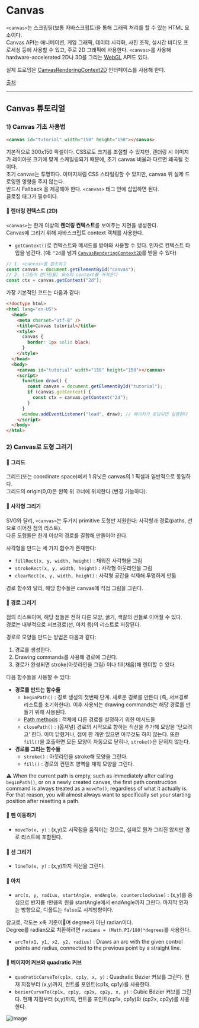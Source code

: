 # Canvas

`<canvas>`는 스크립팅(보통 자바스크립트)을 통해 그래픽 처리를 할 수 있는 HTML 요소이다.  
Canvas API는 애니메이션, 게임 그래픽, 데이터 시각화, 사진 조작, 실시간 비디오 프로세싱 등에 사용할 수 있고, 주로 2D 그래픽에 사용한다. `<canvas>`를 사용해 hardware-accelerated 2D나 3D를 그리는 [WebGL](https://developer.mozilla.org/en-US/docs/Web/API/WebGL_API) API도 있다.  

실제 드로잉은 [CanvasRenderingContext2D](https://developer.mozilla.org/en-US/docs/Web/API/CanvasRenderingContext2D) 인터페이스를 사용해 한다.

[출처](https://developer.mozilla.org/en-US/docs/Web/API/Canvas_API)

---

## Canvas 튜토리얼

### 1) Canvas 기초 사용법

```html
<canvas id="tutorial" width="150" height="150"></canvas>
```

기본적으로 300x150 픽셀이다. CSS로도 크기를 조절할 수 있지만, 렌더링 시 이미지가 레이아웃 크기에 맞게 스케일링되기 때문에, 초기 canvas 비율과 다르면 왜곡될 것이다.  
초기 canvas는 투명하다. 이미지처럼 CSS 스타일링할 수 있지만, canvas 위 실제 드로잉엔 영향을 주지 않는다.  
반드시 Fallback 을 제공해야 한다. `<canvas>` 태그 안에 삽입하면 된다.  
클로징 태그가 필수이다.  

#### 🌵 렌더링 컨텍스트 (2D)

`<canvas>`는 한개 이상의 **렌더링 컨텍스트**를 보여주는 지면을 생성한다.  
Canvas에 그리기 위해 자바스크립트 context 객체를 사용한다.  

- `getContext()`로 컨텍스트와 메서드를 받아와 사용할 수 있다. 인자로 컨텍스트 타입을 넘긴다. (예: `"2d`를 넘겨 [`CanvasRenderingContext2D`](https://developer.mozilla.org/en-US/docs/Web/API/CanvasRenderingContext2D)를 받을 수 있다)

```js
// 1. <canvas>를 참조하고
const canvas = document.getElementById("canvas");
// 2. (그림이 렌더링될) 요소의 context를 가져온다
const ctx = canvas.getContext("2d");
```

가장 기본적인 코드는 다음과 같다:

```html
<!doctype html>
<html lang="en-US">
  <head>
    <meta charset="utf-8" />
    <title>Canvas tutorial</title>
    <style>
      canvas {
        border: 1px solid black;
      }
    </style>
  </head>
  <body>
    <canvas id="tutorial" width="150" height="150"></canvas>
    <script>
      function draw() {
        const canvas = document.getElementById("tutorial");
        if (canvas.getContext) {
          const ctx = canvas.getContext("2d");
        }
      }
      window.addEventListener("load", draw); // 페이지가 로딩되면 실행한다
    </script>
  </body>
</html>
```

### 2) Canvas로 도형 그리기

#### 🌵 그리드

그리드(또는 coordinate space)에서 1 유닛은 canvas의 1 픽셀과 일반적으로 동일하다.  
그리드의 origin(0,0)은 왼쪽 위 코너에 위치한다 (변경 가능하다).

#### 🌵 사각형 그리기

SVG와 달리, `<canvas>`는 두가지 primitive 도형만 지원한다: 사각형과 경로(paths, 선으로 이어진 점의 리스트).  
다른 도형들은 한개 이상의 경로를 결합해 만들어야 한다.  

사각형을 만드는 세 가지 함수가 존재한다:

- `fillRect(x, y, width, height)` : 채워진 사각형을 그림
- `strokeRect(x, y, width, height)` : 사각형 아웃라인을 그림
- `clearRect(x, y, width, height)` : 사각형 공간을 삭제해 투명하게 만듦

경로 함수와 달리, 해당 함수들은 canvas에 직접 그림을 그린다.

#### 🌵 경로 그리기

점의 리스트이며, 해당 점들은 전혀 다른 모양, 굵기, 색갈의 선들로 이어질 수 있다.  
경로는 내부적으로 서브경로(선, 아치 등)의 리스트로 저장된다.

경로로 모양을 만드는 방법은 다음과 같다:

1. 경로를 생성한다.
2. Drawing commands를 사용해 경로에 그린다.
3. 경로가 완성되면 stroke(아웃라인을 그림) 이나 fill(채움)해 렌더할 수 있다.

다음 함수들을 사용할 수 있다:

- **경로를 만드는 함수들**
  - `beginPath()` : 경로 생성의 첫번째 단계. 새로운 경로를 만든다 (즉, 서브경로 리스트를 초기화한다). 이후 사용되는 drawing commands는 해당 경로를 만들기 위해 사용된다.
  - [Path methods](https://developer.mozilla.org/en-US/docs/Web/API/CanvasRenderingContext2D#paths) : 객체에 다른 경로를 설정하기 위한 메서드들
  - `closePath()` : (옵셔널) 경로의 시작으로 향하는 직선을 추가해 모양을 '닫으려고' 한다. 이미 닫혔거나, 점이 한 개만 있으면 아무것도 하지 않는다. 또한 `fill()`을 호출하면 모든 모양이 자동으로 닫히나, `stroke()`은 닫히지 않는다.
- **경로를 그리는 함수들**
  - `stroke()` : 아웃라인을 stroke해 모양을 그린다.
  - `fill()` : 경로의 컨텐츠 영역을 채워 모양을 그린다.

⚠️ When the current path is empty, such as immediately after calling `beginPath()`, or on a newly created canvas, the first path construction command is always treated as a `moveTo()`, regardless of what it actually is. For that reason, you will almost always want to specifically set your starting position after resetting a path.

#### 🌵 펜 이동하기

- `moveTo(x, y)` : (x,y)로 시작점을 움직이는 것으로, 실제로 뭔가 그리진 않지만 경로 리스트에 포함된다.

#### 🌵 선 그리기

- `lineTo(x, y)` : (x,y)까지 직선을 그린다.

#### 🌵 아치

- `arc(x, y, radius, startAngle, endAngle, counterclockwise)` : (x,y)를 중심으로 반지름 r만큼의 원을 startAngle에서 endAngle까지 그린다. 마지막 인자는 방향으로, 디폴트는 `false`로 시계방향이다.

참고로, 각도는 x축 기준이며 degree가 아닌 radian이다.  
Degree를 radian으로 치환하려면 `radians = (Math.PI/180)*degrees`를 사용한다.  

- `arcTo(x1, y1, x2, y2, radius)` : Draws an arc with the given control points and radius, connected to the previous point by a straight line.

#### 🌵 베이지어 커브와 quadratic 커브

- `quadraticCurveTo(cp1x, cp1y, x, y)` : Quadratic Bézier 커브를 그린다. 현재 지점부터 (x,y)까지, 컨트롤 포인트(cp1x, cp1y)를 사용한다.
- `bezierCurveTo(cp1x, cp1y, cp2x, cp2y, x, y)` : Cubic Bézier 커브를 그린다. 현재 지점부터 (x,y)까지, 컨트롤 포인트(cp1x, cp1y)와 (cp2x, cp2y)를 사용한다.

![image](https://github.com/FE-study-jiji/javascript-study/assets/65887537/ce707cb7-0c9d-4119-80fd-e219f734e159)

